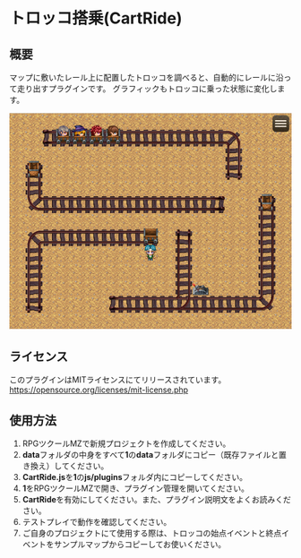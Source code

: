 # トロッコ搭乗(CartRide)

## 概要
マップに敷いたレール上に配置したトロッコを調べると、自動的にレールに沿って走り出すプラグインです。
グラフィックもトロッコに乗った状態に変化します。

![CartRide](https://github.com/nz-prism/RPG-Maker-MZ/blob/master/ReadmeImages/CartRide1.png)

## ライセンス
このプラグインはMITライセンスにてリリースされています。  
https://opensource.org/licenses/mit-license.php

## 使用方法
1. RPGツクールMZで新規プロジェクトを作成してください。
1. **data**フォルダの中身をすべて**1**の**data**フォルダにコピー（既存ファイルと置き換え）してください。
1. **CartRide.js**を**1**の**js/plugins**フォルダ内にコピーしてください。
1. **1**をRPGツクールMZで開き、プラグイン管理を開いてください。
1. **CartRide**を有効にしてください。また、プラグイン説明文をよくお読みください。
1. テストプレイで動作を確認してください。
1. ご自身のプロジェクトにて使用する際は、トロッコの始点イベントと終点イベントをサンプルマップからコピーしてお使いください。